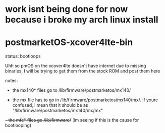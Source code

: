 # work isnt being done for now because i broke my arch linux install

# postmarketOS-xcover4lte-bin
status: bootloops 

Uhh so pmOS on the xcover4lte doesn't have internet due to missing binaries, I will be trying to get them from the stock ROM and post them here

notes:
- the mx140* files go to /lib/firmware/postmarketos/mx140/

- the mx file has to go in /lib/firmware/postmarketos/mx140/mx/. if youre confused, i mean that it should be as "/lib/firmware/postmarketos/mx140/mx/mx"

~~- the mfc* files go /lib/firmware/~~ (im seeing if this is the cause for bootlooping)
